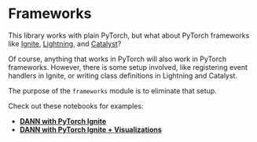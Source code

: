# Frameworks

This library works with plain PyTorch, but what about PyTorch frameworks like [Ignite](https://github.com/pytorch/ignite), [Lightning](https://github.com/PyTorchLightning/pytorch-lightning), and [Catalyst](https://github.com/catalyst-team/catalyst)?

Of course, anything that works in PyTorch will also work in PyTorch frameworks. However, there is some setup involved, like registering event handlers in Ignite, or writing class definitions in Lightning and Catalyst.

The purpose of the ```frameworks``` module is to eliminate that setup.

Check out these notebooks for examples:

- **[DANN with PyTorch Ignite](https://github.com/KevinMusgrave/pytorch-adapt/tree/main/examples/getting_started/DANNIgnite.ipynb)**
- **[DANN with PyTorch Ignite + Visualizations](https://github.com/KevinMusgrave/pytorch-adapt/tree/main/examples/getting_started/DANNIgniteWithViz.ipynb)**